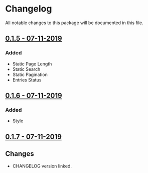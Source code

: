 # Changelog

All notable changes to this package will be documented in this file.

## [0.1.5 - 07-11-2019](https://www.npmjs.com/package/server-datatable/v/0.1.5)

### Added

- Static Page Length
- Static Search
- Static Pagination
- Entries Status

## [0.1.6 - 07-11-2019](https://www.npmjs.com/package/server-datatable/v/0.1.6)

### Added

- Style

## [0.1.7 - 07-11-2019](https://www.npmjs.com/package/server-datatable/v/0.1.7)

## Changes

- CHANGELOG version linked.
